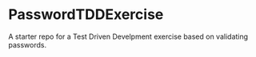 # PasswordTDDExercise
A starter repo for a Test Driven Develpment exercise based on validating passwords.

